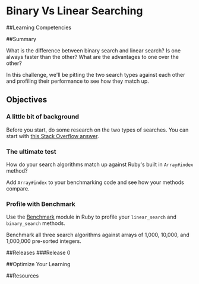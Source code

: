 # Binary Vs Linear Searching

##Learning Competencies

##Summary

What is the difference between binary search and linear search? Is one always faster than the other? What are the advantages to one over the other?

In this challenge, we'll be pitting the two search types against each other and profiling their performance to see how they match up.

## Objectives

### A little bit of background

Before you start, do some research on the two types of searches. You can start with [this Stack Overflow answer](http://stackoverflow.com/questions/700241/what-is-the-difference-between-linear-search-and-binary-search).

### The ultimate test

How do your search algorithms match up against Ruby's built in `Array#index` method?

Add `Array#index` to your benchmarking code and see how your methods compare.

### Profile with Benchmark

Use the [Benchmark](http://ruby-doc.org/stdlib-1.9.3/libdoc/benchmark/rdoc/Benchmark.html) module in Ruby to profile your `linear_search` and `binary_search` methods.

Benchmark all three search algorithms against arrays of 1,000, 10,000, and 1,000,000 pre-sorted integers.

##Releases
###Release 0

##Optimize Your Learning

##Resources
